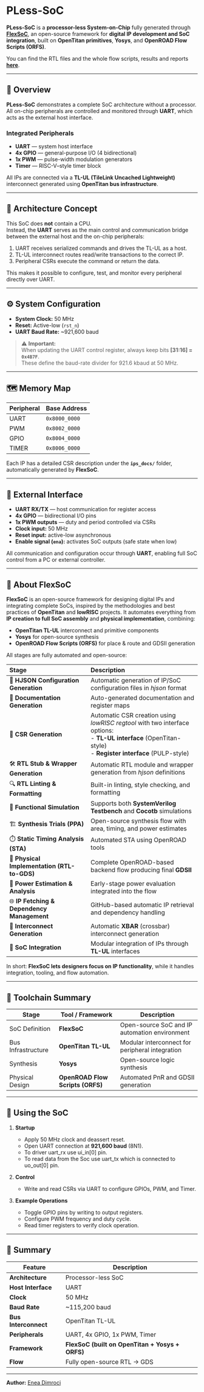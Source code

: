 # PLess-SoC

**PLess-SoC** is a **processor-less System-on-Chip** fully generated through **[FlexSoC](https://github.com/EneaDim/flexsoc)**, an open-source framework for **digital IP development and SoC integration**, built on **OpenTitan primitives**, **Yosys**, and **OpenROAD Flow Scripts (ORFS)**.

You can find the RTL files and the whole flow scripts, results and reports **[here](https://github.com/EneaDim/flexsoc/tree/main/ips/tiny-soc)**.

---

## 🚀 Overview

**PLess-SoC** demonstrates a complete SoC architecture without a processor.  
All on-chip peripherals are controlled and monitored through **UART**, which acts as the external host interface.

### Integrated Peripherals
- **UART** — system host interface  
- **4x GPIO** — general-purpose I/O (4 bidirectional)  
- **1x PWM** — pulse-width modulation generators  
- **Timer** — RISC-V–style timer block  

All IPs are connected via a **TL-UL (TileLink Uncached Lightweight)** interconnect generated using **OpenTitan bus infrastructure**.

---

## 🧠 Architecture Concept

This SoC does **not** contain a CPU.  
Instead, the **UART** serves as the main control and communication bridge between the external host and the on-chip peripherals:

1. UART receives serialized commands and drives the TL-UL as a host.  
2. TL-UL interconnect routes read/write transactions to the correct IP.  
3. Peripheral CSRs execute the command or return the data.  

This makes it possible to configure, test, and monitor every peripheral directly over UART.

---

## ⚙️ System Configuration

- **System Clock:** 50 MHz  
- **Reset:** Active-low (`rst_n`)  
- **UART Baud Rate:** ~921,600 baud

> ⚠️ **Important:**  
> When updating the UART control register, always keep bits **[31:16] = `0x4B7F`**.  
> These define the baud-rate divider for 921.6 kbaud at 50 MHz.

---

## 🗺️ Memory Map

| Peripheral | Base Address |
|-------------|--------------|
| UART        | `0x8000_0000` |
| PWM         | `0x8002_0000` |
| GPIO        | `0x8004_0000` |
| TIMER       | `0x8006_0000` |

Each IP has a detailed CSR description under the **`ips_docs/`** folder, automatically generated by **FlexSoC**.

---

## 🔌 External Interface

- **UART RX/TX** — host communication for register access  
- **4x GPIO** — bidirectional I/O pins  
- **1x PWM outputs** — duty and period controlled via CSRs  
- **Clock input:** 50 MHz  
- **Reset input:** active-low asynchronous  
- **Enable signal (`ena`):** activates SoC outputs (safe state when low)

All communication and configuration occur through **UART**, enabling full SoC control from a PC or external controller.

---

## 🧩 About FlexSoC

**FlexSoC** is an open-source framework for designing digital IPs and integrating complete SoCs,
inspired by the methodologies and best practices of **OpenTitan** and **lowRISC** projects.
It automates everything from **IP creation to full SoC assembly** and **physical implementation**, combining:

- **OpenTitan TL-UL** interconnect and primitive components  
- **Yosys** for open-source synthesis  
- **OpenROAD Flow Scripts (ORFS)** for place & route and GDSII generation  

All stages are fully automated and open-source:

| Stage | Description |
|:------|:-------------|
| 📁 **HJSON Configuration Generation** | Automatic generation of IP/SoC configuration files in *hjson* format |
| 📄 **Documentation Generation** | Auto-generated documentation and register maps |
| 🧠 **CSR Generation** | Automatic CSR creation using *lowRISC regtool* with two interface options:<br> - **TL-UL interface** (OpenTitan-style)<br> - **Register interface** (PULP-style) |
| 🛠️ **RTL Stub & Wrapper Generation** | Automatic RTL module and wrapper generation from *hjson* definitions |
| 🔍 **RTL Linting & Formatting** | Built-in linting, style checking, and formatting |
| 🔬 **Functional Simulation** | Supports both **SystemVerilog Testbench** and **Cocotb** simulations |
| 🏗️ **Synthesis Trials (PPA)** | Open-source synthesis flow with area, timing, and power estimates |
| ⏱️ **Static Timing Analysis (STA)** | Automated STA using OpenROAD tools |
| 🧱 **Physical Implementation (RTL-to-GDS)** | Complete OpenROAD-based backend flow producing final **GDSII** |
| 🔌 **Power Estimation & Analysis** | Early-stage power evaluation integrated into the flow |
| 🌐 **IP Fetching & Dependency Management** | GitHub-based automatic IP retrieval and dependency handling |
| 🔀 **Interconnect Generation** | Automatic **XBAR** (crossbar) interconnect generation |
| 🧩 **SoC Integration** | Modular integration of IPs through **TL-UL** interfaces |

In short: **FlexSoC lets designers focus on IP functionality**, while it handles integration, tooling, and flow automation.

---

## 🧰 Toolchain Summary

| Stage | Tool / Framework | Description |
|-------|------------------|--------------|
| SoC Definition | **FlexSoC** | Open-source SoC and IP automation environment |
| Bus Infrastructure | **OpenTitan TL-UL** | Modular interconnect for peripheral integration |
| Synthesis | **Yosys** | Open-source logic synthesis |
| Physical Design | **OpenROAD Flow Scripts (ORFS)** | Automated PnR and GDSII generation |

---

## 🔬 Using the SoC

1. **Startup**
   - Apply 50 MHz clock and deassert reset.  
   - Open UART connection at **921,600 baud** (8N1).
   - To driver uart\_rx use ui\_in[0] pin.
   - To read data from the Soc use uart\_tx which is connected to uo\_out[0] pin.

2. **Control**
   - Write and read CSRs via UART to configure GPIOs, PWM, and Timer.  

3. **Example Operations**
   - Toggle GPIO pins by writing to output registers.  
   - Configure PWM frequency and duty cycle.  
   - Read timer registers to verify clock operation.

---

## 🧾 Summary

| Feature | Description |
|----------|-------------|
| **Architecture** | Processor-less SoC |
| **Host Interface** | UART |
| **Clock** | 50 MHz |
| **Baud Rate** | ~115,200 baud |
| **Bus Interconnect** | OpenTitan TL-UL |
| **Peripherals** | UART, 4x GPIO, 1x PWM, Timer |
| **Framework** | **FlexSoC (built on OpenTitan + Yosys + ORFS)** |
| **Flow** | Fully open-source RTL → GDS |

---

**Author:** [Enea Dimroci](https://github.com/EneaDim)  
